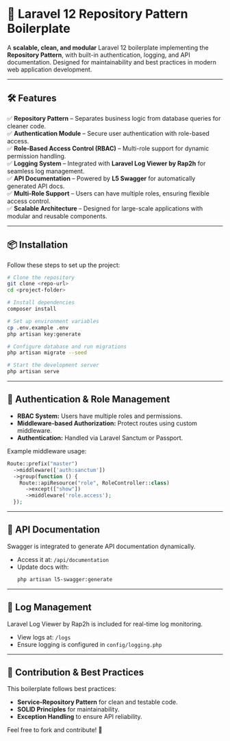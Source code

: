 # 🚀 Laravel 12 Repository Pattern Boilerplate

A **scalable, clean, and modular** Laravel 12 boilerplate implementing the **Repository Pattern**, with built-in authentication, logging, and API documentation. Designed for maintainability and best practices in modern web application development.

---

## 🛠️ Features

✅ **Repository Pattern** – Separates business logic from database queries for cleaner code.  
✅ **Authentication Module** – Secure user authentication with role-based access.  
✅ **Role-Based Access Control (RBAC)** – Multi-role support for dynamic permission handling.  
✅ **Logging System** – Integrated with **Laravel Log Viewer by Rap2h** for seamless log management.  
✅ **API Documentation** – Powered by **L5 Swagger** for automatically generated API docs.  
✅ **Multi-Role Support** – Users can have multiple roles, ensuring flexible access control.  
✅ **Scalable Architecture** – Designed for large-scale applications with modular and reusable components.  

---

## 📦 Installation

Follow these steps to set up the project:

```sh
# Clone the repository
git clone <repo-url>
cd <project-folder>

# Install dependencies
composer install

# Set up environment variables
cp .env.example .env
php artisan key:generate

# Configure database and run migrations
php artisan migrate --seed

# Start the development server
php artisan serve
```

---

## 🔐 Authentication & Role Management

- **RBAC System:** Users have multiple roles and permissions.
- **Middleware-based Authorization:** Protect routes using custom middleware.
- **Authentication:** Handled via Laravel Sanctum or Passport.

Example middleware usage:
```php
Route::prefix("master")
  ->middleware(['auth:sanctum'])
  ->group(function () {
    Route::apiResource("role", RoleController::class)
      ->except(["show"])
      ->middleware('role.access');
  });
```

---

## 📜 API Documentation

Swagger is integrated to generate API documentation dynamically.
- Access it at: `/api/documentation`
- Update docs with:
  ```sh
  php artisan l5-swagger:generate
  ```

---

## 📄 Log Management

Laravel Log Viewer by Rap2h is included for real-time log monitoring.
- View logs at: `/logs`
- Ensure logging is configured in `config/logging.php`

---

## 🎯 Contribution & Best Practices

This boilerplate follows best practices:
- **Service-Repository Pattern** for clean and testable code.
- **SOLID Principles** for maintainability.
- **Exception Handling** to ensure API reliability.

Feel free to fork and contribute! 🚀

